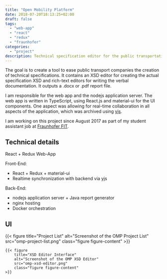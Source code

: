 ```yaml
---
title: "Open Mobility Platform"
date: 2018-07-20T18:13:25+02:00
draft: false
tags:
  - "web-app"
  - "react"
  - "redux"
  - "fraunhofer"
categories:
  - "project"
description: Technical specification editor for the public transportation industry
---
```


The goal is to create a tool to ease public transport companies the creation of technical specifications. It contains an XSD editor for creating the actual specification XSD and rich-text editors for writing the verbal documentation. It outputs a .docx or .pdf report file.

I am responsible for the web app and the nodejs application server. The web app is written in TypeScript, using React.js and material-ui for the UI components. One aspect was allowing for real-time collaboration in all aspects of the application, which was archived using [yjs](https://github.com/y-js/yjs).

I am working on this project since August 2017 as part of my student assistant job at [Fraunhofer FIT](https://fit.fraunhofer.de/).

## Technical details

React + Redux Web-App

Front-End:

- React + Redux + material-ui
- Realtime synchronization with backend via yjs

Back-End:

- nodejs application server + Java report generator
- nginx hosting
- Docker orchestration

## UI

<div class="figure-row">
    {{< figure
        title="Project List"
        alt="Screenshot of the OMP Project List"
        src="omp-project-list.png"
        class="figure figure-content"
    >}}

    {{< figure
        title="XSD Editor Interface"
        alt="Screenshot of the OMP XSD Editor"
        src="omp-xsd-editor.png"
        class="figure figure-content"
    >}}
</div>
